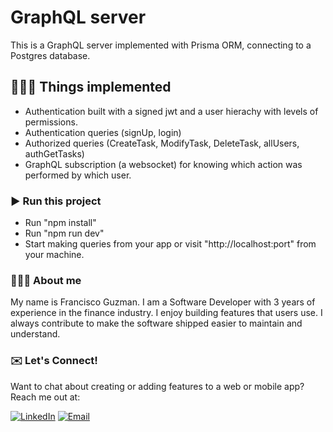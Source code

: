 # GraphQL server

This is a GraphQL server implemented with Prisma ORM, connecting to a Postgres database.

## 👨🏼‍💻 Things implemented

- Authentication built with a signed jwt and a user hierachy with levels of permissions.
- Authentication queries (signUp, login)
- Authorized queries (CreateTask, ModifyTask, DeleteTask, allUsers, authGetTasks)
- GraphQL subscription (a websocket) for knowing which action was performed by which user.

### ▶️ Run this project

- Run "npm install"
- Run "npm run dev"
- Start making queries from your app or visit "http://localhost:port" from your machine.

### 👨🏼‍💻 About me

My name is Francisco Guzman. I am a Software Developer with 3 years of experience in the finance industry. I enjoy building features that users use. I always contribute to make the software shipped easier to maintain and understand.

### ✉️ Let's Connect!

Want to chat about creating or adding features to a web or mobile app? Reach me out at:

[![LinkedIn](https://img.shields.io/badge/LinkedIn-0077B5?style=flat-square&logo=linkedin&logoColor=white)](https://www.linkedin.com/in/francisco123456789/) [![Email](https://img.shields.io/badge/Email-red?style=flat-square&logo=gmail&logoColor=white)](mailto:fguzman53000@gmail.com)
